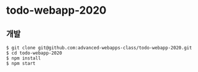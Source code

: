 # todo-webapp-2020

## 개발 

```
$ git clone git@github.com:advanced-webapps-class/todo-webapp-2020.git
$ cd todo-webapp-2020
$ npm install
$ npm start
```
